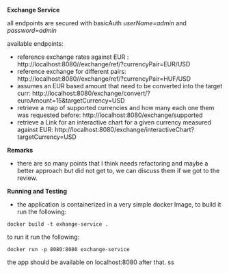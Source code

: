 

**Exchange Service**

all endpoints are secured with basicAuth *userName=admin* and *password=admin*

available endpoints: 
* reference exchange rates against EUR : http://localhost:8080//exchange/ref/?currencyPair=EUR/USD 
* reference exchange for different pairs:  http://localhost:8080//exchange/ref/?currencyPair=HUF/USD
* assumes an EUR based amount that need to be converted into the target curr:  http://localhost:8080/exchange/convert/?euroAmount=15&targetCurrency=USD
* retrieve a map of supported currencies and how many each one them was requested before:  http://localhost:8080/exchange/supported
* retrieve a Link for an interactive chart for a given currency measured against EUR:  http://localhost:8080/exchange/interactiveChart?targetCurrency=USD

**Remarks**
* there are so many points that I think needs refactoring and maybe a better approach but did not get to, we can discuss 
them if we got to the review.
  

**Running and Testing**
* the application is containerized in a very simple docker Image,  to build it run the following:

`docker build -t exhange-service .
  `

to run it run the following: 

`
docker run -p 8080:8080 exchange-service
`

the app should be available on localhost:8080 after that.
ss

